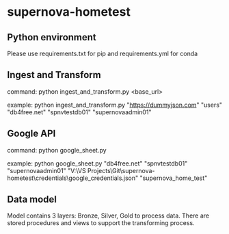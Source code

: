 # supernova-hometest

## Python environment

Please use requirements.txt for pip and requirements.yml for conda

## Ingest and Transform

command: python ingest_and_transform.py <base_url> <table name> <host name> <database name> <username> <password>

example: python ingest_and_transform.py "https://dummyjson.com" "users" "db4free.net" "spnvtestdb01" "supernovaadmin01" <password>

## Google API

command: python google_sheet.py <host name> <database name> <username> <password> <credentials path> <output gsheet name>

example: python google_sheet.py "db4free.net" "spnvtestdb01" "supernovaadmin01" <password> "V:\VS Projects\Git\supernova-hometest\credentials\google_credentials.json" "supernova_home_test"

## Data model

Model contains 3 layers: Bronze, Silver, Gold to process data. There are stored procedures and views to support the transforming process.